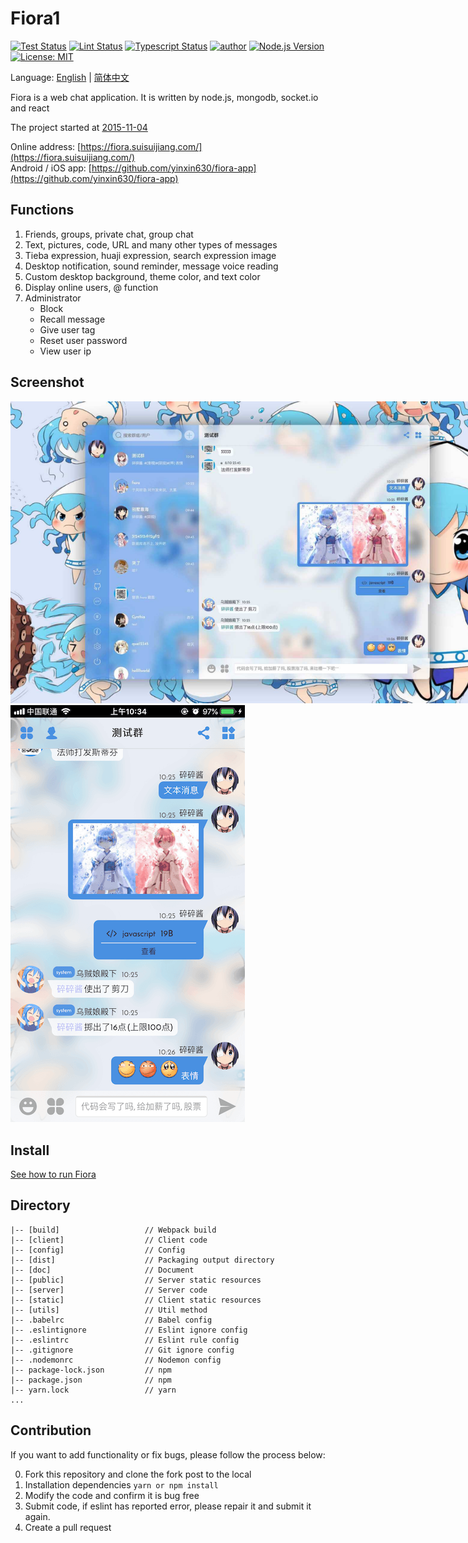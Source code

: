 # Fiora1

[![Test Status](https://github.com/yinxin630/fiora/workflows/Unit%20Test/badge.svg)](https://github.com/yinxin630/fiora/actions?query=workflow%3A%22Unit+Test%22)
[![Lint Status](https://github.com/yinxin630/fiora/workflows/Lint%20Code%20Style/badge.svg)](https://github.com/yinxin630/fiora/actions?query=workflow%3A%22Lint+Code+Style%22)
[![Typescript Status](https://github.com/yinxin630/fiora/workflows/Typescript%20Type%20Check/badge.svg)](https://github.com/yinxin630/fiora/actions?query=workflow%3A%22Typescript+Type+Check%22)
[![author](https://img.shields.io/badge/author-%E7%A2%8E%E7%A2%8E%E9%85%B1-blue.svg)](http://suisuijiang.com)
[![Node.js Version](https://img.shields.io/badge/node.js-10.15.0-blue.svg)](http://nodejs.org/download)
[![License: MIT](https://img.shields.io/badge/License-MIT-blue.svg)](https://github.com/yinxin630/fiora/blob/master/LICENSE)

Language: [English](README.md) | [简体中文](./doc/README.ZH.md)

Fiora is a web chat application. It is written by node.js, mongodb, socket.io and react

The project started at [2015-11-04](https://github.com/yinxin630/chatroom-with-sails/commit/0a032372727550b8b4087f24ac299de03b677b9f)

Online address: [https://fiora.suisuijiang.com/](https://fiora.suisuijiang.com/)   
Android / iOS app: [https://github.com/yinxin630/fiora-app](https://github.com/yinxin630/fiora-app)

## Functions

1. Friends, groups, private chat, group chat
2. Text, pictures, code, URL and many other types of messages
3. Tieba expression, huaji expression, search expression image
4. Desktop notification, sound reminder, message voice reading
5. Custom desktop background, theme color, and text color
6. Display online users, @ function
7. Administrator
    - Block
    - Recall message
    - Give user tag
    - Reset user password
    - View user ip

## Screenshot

<img src="https://github.com/yinxin630/fiora/raw/master/doc/screenshots/runtime.jpeg" alt="PC" style="max-width:800px" />
<img src="https://github.com/yinxin630/fiora/raw/master/doc/screenshots/mobile-runtime.png" alt="Mobile" style="max-height:667px" />

## Install

[See how to run Fiora](./doc/INSTALL.md)

## Directory

    |-- [build]                   // Webpack build
    |-- [client]                  // Client code
    |-- [config]                  // Config
    |-- [dist]                    // Packaging output directory
    |-- [doc]                     // Document
    |-- [public]                  // Server static resources
    |-- [server]                  // Server code
    |-- [static]                  // Client static resources
    |-- [utils]                   // Util method
    |-- .babelrc                  // Babel config
    |-- .eslintignore             // Eslint ignore config
    |-- .eslintrc                 // Eslint rule config
    |-- .gitignore                // Git ignore config
    |-- .nodemonrc                // Nodemon config
    |-- package-lock.json         // npm
    |-- package.json              // npm
    |-- yarn.lock                 // yarn
    ...

## Contribution

If you want to add functionality or fix bugs, please follow the process below:

0. Fork this repository and clone the fork post to the local
0. Installation dependencies `yarn or npm install`
0. Modify the code and confirm it is bug free
0. Submit code, if eslint has reported error, please repair it and submit it again.
0. Create a pull request